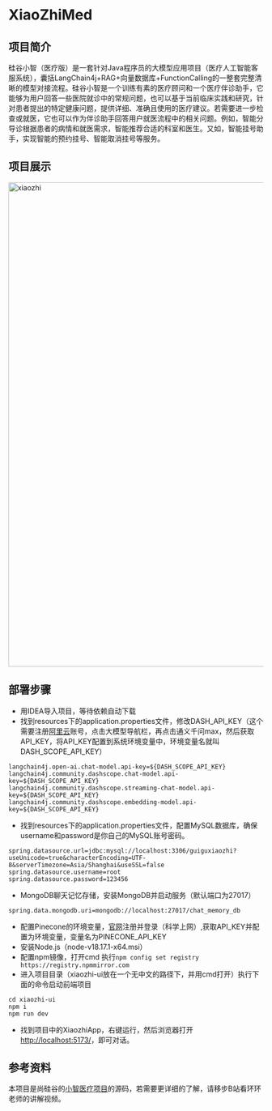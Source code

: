 # XiaoZhiMed
## 项目简介
硅谷小智（医疗版）是一套针对Java程序员的大模型应用项目（医疗人工智能客服系统），囊括LangChain4j+RAG+向量数据库+FunctionCalling的一整套完整清晰的模型对接流程。硅谷小智是一个训练有素的医疗顾问和一个医疗伴诊助手，它能够为用户回答一些医院就诊中的常规问题，也可以基于当前临床实践和研究，针对患者提出的特定健康问题，提供详细、准确且使用的医疗建议。若需要进一步检查或就医，它也可以作为伴诊助手回答用户就医流程中的相关问题。例如，智能分导诊根据患者的病情和就医需求，智能推荐合适的科室和医生。又如，智能挂号助手，实现智能的预约挂号、智能取消挂号等服务。

## 项目展示
<img width="957" alt="xiaozhi" src="https://github.com/user-attachments/assets/e3ee9999-b7c9-4077-924e-a786f1520153" />

## 部署步骤
- 用IDEA导入项目，等待依赖自动下载
- 找到resources下的application.properties文件，修改DASH_API_KEY（这个需要注册[阿里云](https://www.aliyun.com/)账号，点击大模型导航栏，再点击通义千问max，然后获取API_KEY，将API_KEY配置到系统环境变量中，环境变量名就叫DASH_SCOPE_API_KEY）
```
langchain4j.open-ai.chat-model.api-key=${DASH_SCOPE_API_KEY}
langchain4j.community.dashscope.chat-model.api-key=${DASH_SCOPE_API_KEY}
langchain4j.community.dashscope.streaming-chat-model.api-key=${DASH_SCOPE_API_KEY}
langchain4j.community.dashscope.embedding-model.api-key=${DASH_SCOPE_API_KEY}
```
- 找到resources下的application.properties文件，配置MySQL数据库，确保username和password是你自己的MySQL账号密码。
```
spring.datasource.url=jdbc:mysql://localhost:3306/guiguxiaozhi?useUnicode=true&characterEncoding=UTF-8&serverTimezone=Asia/Shanghai&useSSL=false
spring.datasource.username=root
spring.datasource.password=123456
```
- MongoDB聊天记忆存储，安装MongoDB并启动服务（默认端口为27017）
```
spring.data.mongodb.uri=mongodb://localhost:27017/chat_memory_db
```
- 配置Pinecone的环境变量，[官网](https://www.pinecone.io/)注册并登录（科学上网）,获取API_KEY并配置为环境变量，变量名为PINECONE_API_KEY
- 安装Node.js（node-v18.17.1-x64.msi）
- 配置npm镜像，打开cmd 执行`npm config set registry https://registry.npmmirror.com`
- 进入项目目录（xiaozhi-ui放在一个无中文的路径下，并用cmd打开）执行下面的命令启动前端项目
```
cd xiaozhi-ui
npm i
npm run dev
```
- 找到项目中的XiaozhiApp，右键运行，然后浏览器打开[http://localhost:5173/](http://localhost:5173/)，即可对话。

## 参考资料
本项目是尚硅谷的[小智医疗项目](https://www.bilibili.com/video/BV1cpLTz1EVp?spm_id_from=333.788.videopod.episodes&vd_source=9a3b398e8389e2adc240e2a49c27a6c6)的源码，若需要更详细的了解，请移步B站看环环老师的讲解视频。
